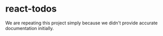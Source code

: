 # react-todos
We are repeating this project simply because we didn't provide accurate documentation initially.
